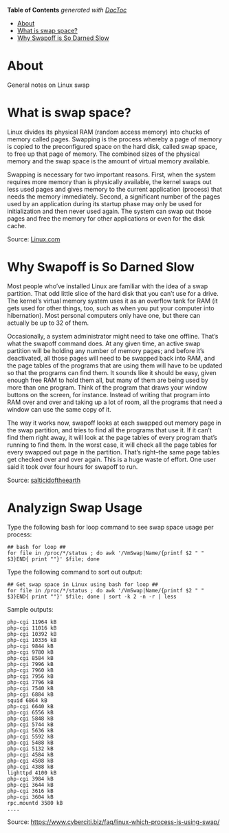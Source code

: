 <!-- START doctoc generated TOC please keep comment here to allow auto update -->
<!-- DON'T EDIT THIS SECTION, INSTEAD RE-RUN doctoc TO UPDATE -->
**Table of Contents**  *generated with [DocToc](https://github.com/thlorenz/doctoc)*

- [About](#about)
- [What is swap space?](#what-is-swap-space)
- [Why Swapoff is So Darned Slow](#why-swapoff-is-so-darned-slow)

<!-- END doctoc generated TOC please keep comment here to allow auto update -->

# About

General notes on Linux swap

# What is swap space?

Linux divides its physical RAM (random access memory) into chucks of memory called pages. Swapping is the process whereby a page of memory is copied to the preconfigured space on the hard disk, called swap space, to free up that page of memory. The combined sizes of the physical memory and the swap space is the amount of virtual memory available.

Swapping is necessary for two important reasons. First, when the system requires more memory than is physically available, the kernel swaps out less used pages and gives memory to the current application (process) that needs the memory immediately. Second, a significant number of the pages used by an application during its startup phase may only be used for initialization and then never used again. The system can swap out those pages and free the memory for other applications or even for the disk cache.

Source: [Linux.com](https://www.linux.com/news/all-about-linux-swap-space)

# Why Swapoff is So Darned Slow

Most people who’ve installed Linux are familiar with the idea of a swap partition. That odd little slice of the hard disk that you can’t use for a drive. The kernel’s virtual memory system uses it as an overflow tank for RAM (it gets used for other things, too, such as when you put your computer into hibernation). Most personal computers only have one, but there can actually be up to 32 of them.

Occasionally, a system administrator might need to take one offline. That’s what the swapoff command does. At any given time, an active swap partition will be holding any number of memory pages; and before it’s deactivated, all those pages will need to be swapped back into RAM, and the page tables of the programs that are using them will have to be updated so that the programs can find them. It sounds like it should be easy, given enough free RAM to hold them all, but many of them are being used by more than one program. Think of the program that draws your window buttons on the screen, for instance. Instead of writing that program into RAM over and over and taking up a lot of room, all the programs that need a window can use the same copy of it.

The way it works now, swapoff looks at each swapped out memory page in the swap partition, and tries to find all the programs that use it. If it can’t find them right away, it will look at the page tables of every program that’s running to find them. In the worst case, it will check all the page tables for every swapped out page in the partition. That’s right–the same page tables get checked over and over again. This is a huge waste of effort. One user said it took over four hours for swapoff to run.

Source: [salticidoftheearth](https://salticidoftheearth.com/2014/01/09/why-swapoff-is-so-darned-slow/)

# Analyzign Swap Usage

Type the following bash for loop command to see swap space usage per process:

```
## bash for loop ##
for file in /proc/*/status ; do awk '/VmSwap|Name/{printf $2 " " $3}END{ print ""}' $file; done
```

Type the following command to sort out output:
```
## Get swap space in Linux using bash for loop ##
for file in /proc/*/status ; do awk '/VmSwap|Name/{printf $2 " " $3}END{ print ""}' $file; done | sort -k 2 -n -r | less
```

Sample outputs:
```
php-cgi 11964 kB
php-cgi 11016 kB
php-cgi 10392 kB
php-cgi 10336 kB
php-cgi 9844 kB
php-cgi 9780 kB
php-cgi 8584 kB
php-cgi 7996 kB
php-cgi 7960 kB
php-cgi 7956 kB
php-cgi 7796 kB
php-cgi 7540 kB
php-cgi 6884 kB
squid 6864 kB
php-cgi 6640 kB
php-cgi 6556 kB
php-cgi 5848 kB
php-cgi 5744 kB
php-cgi 5636 kB
php-cgi 5592 kB
php-cgi 5488 kB
php-cgi 5132 kB
php-cgi 4584 kB
php-cgi 4508 kB
php-cgi 4388 kB
lighttpd 4100 kB
php-cgi 3984 kB
php-cgi 3644 kB
php-cgi 3616 kB
php-cgi 3604 kB
rpc.mountd 3580 kB
....
```

Source: https://www.cyberciti.biz/faq/linux-which-process-is-using-swap/
